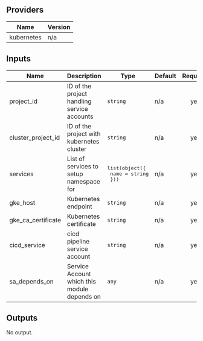 ## Providers

| Name | Version |
|------|---------|
| kubernetes | n/a |

## Inputs

| Name | Description | Type | Default | Required |
|------|-------------|------|---------|:-----:|
| project\_id | ID of the project handling service accounts | `string` | n/a | yes |
| cluster\_project\_id | ID of the project with kubernetes cluster | `string` | n/a | yes |
| services | List of services to setup namespace for | <pre>list(object({<br>    name      = string<br>  }))<br></pre> | n/a | yes |
| gke_host | Kubernetes endpoint | `string` | n/a | yes |
| gke_ca_certificate | Kubernetes certificate | `string` | n/a | yes |
| cicd_service | cicd pipeline service account | `string` | n/a | yes |
| sa\_depends\_on | Service Account which this module depends on | `any` | n/a | yes |

## Outputs

No output.
